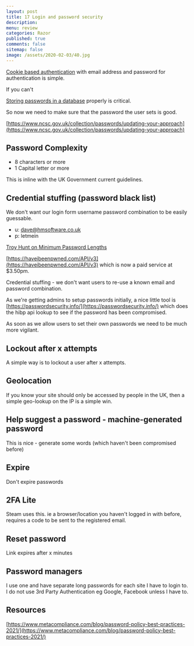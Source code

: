 ```yaml
---
layout: post
title: 17 Login and password security
description: 
menu: review
categories: Razor 
published: true 
comments: false     
sitemap: false
image: /assets/2020-02-03/40.jpg
---
```


[Cookie based authentication](/2020/10/21/cookie-authentication-in-asp.net-core-3.1) with email address and password for authentication is simple.

If you can't 


[Storing passwords in a database](/2021/02/13/a7-storing-passwords-in-a-database) properly is critical.

So now we need to make sure that the password the user sets is good. 

[https://www.ncsc.gov.uk/collection/passwords/updating-your-approach](https://www.ncsc.gov.uk/collection/passwords/updating-your-approach)

## Password Complexity

- 8 characters or more
- 1 Capital letter or more

This is inline with the UK Government current guidelines.

## Credential stuffing (password black list)

We don't want our login form username password combination to be easily guessable.

- u: dave@hmsoftware.co.uk
- p: letmein

[Troy Hunt on Minimum Password Lengths](https://www.troyhunt.com/how-long-is-long-enough-minimum-password-lengths-by-the-worlds-top-sites/)

[https://haveibeenpwned.com/API/v3](https://haveibeenpwned.com/API/v3) which is now a paid service at $3.50pm.

Credential stuffing - we don't want users to re-use a known email and password combination.

As we're getting admins to setup passwords initially, a nice little tool is [https://passwordsecurity.info/](https://passwordsecurity.info/) which does the hibp api lookup to see if the password has been compromised.

As soon as we allow users to set their own passwords we need to be much more vigilant.


## Lockout after x attempts

A simple way is to lockout a user after x attempts.

## Geolocation

If you know your site should only be accessed by people in the UK, then a simple geo-lookup on the IP is a simple win.

## Help suggest a password - machine-generated password

This is nice - generate some words (which haven't been compromised before)

## Expire

Don't expire passwords

## 2FA Lite

Steam uses this. ie a browser/location you haven't logged in with before, requires a code to be sent to the registered email. 

## Reset password

Link expires after x minutes

## Password managers

I use one and have separate long passwords for each site I have to login to. I do not use 3rd Party Authentication eg Google, Facebook unless I have to.

## Resources

[https://www.metacompliance.com/blog/password-policy-best-practices-2021/](https://www.metacompliance.com/blog/password-policy-best-practices-2021/)



